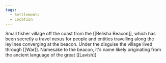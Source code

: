 ```yaml
---
tags:
  - Settlements
  - Location
---
```

Small fisher village off the coast from the [[Belisha Beacon]], which has been secretly a travel nexus for people and entities travelling along the leylines converging at the beacon. 
Under the disguise the village lived through [[War]].
Namesake to the beacon, it's name likely originating from the ancient language of the great [[Lavish]]